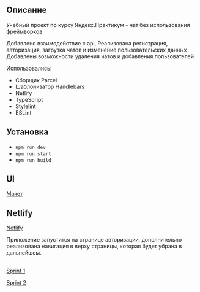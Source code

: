 ## Описание

Учебный проект по курсу Яндекс.Практикум - чат без использования фреймворков

Добавлено взаимодействие с api,
Реализована регистрация, авторизация, загрузка чатов и изменение пользовательских данных
Добавлены возможности удаления чатов и добавления пользователей

Использовались:
- Сборщик Parcel
- Шаблонизатор Handlebars
- Netlify
- TypeScript
- Stylelint
- ESLint

## Установка

- `npm run dev`
- `npm run start`
- `npm run build`

## UI
[Макет](https://www.figma.com/file/yADVuj8HwHwK5jsdOhMwFK/messenger.yandex.praktikum?node-id=0%3A1&t=EUFbIzlvOysRbPEG-0)

## Netlify
[Netlify](https://stupendous-pixie-3d47ea.netlify.app/)

Приложение запустится на странице авторизации, дополнительно реализована навигация в верху страницы, которая будет убрана в дальнейшем.

##

[Sprint 1](https://github.com/alheym/middle.messenger.praktikum.yandex/pull/2)

[Sprint 2](https://github.com/alheym/middle.messenger.praktikum.yandex/pull/5)

